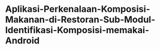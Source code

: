 # Aplikasi-Perkenalaan-Komposisi-Makanan-di-Restoran-Sub-Modul-Identifikasi-Komposisi-memakai-Android
